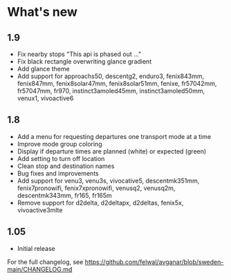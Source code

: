 # What's new

## 1.9

- Fix nearby stops "This api is phased out ..."
- Fix black rectangle overwriting glance gradient
- Add glance theme
- Add support for approachs50, descentg2, enduro3, fenix843mm, fenix847mm, fenix8solar47mm, fenix8solar51mm, fenixe, fr57042mm, fr57047mm, fr970, instinct3amoled45mm, instinct3amoled50mm, venux1, vivoactive6

## 1.8

- Add a menu for requesting departures one transport mode at a time
- Improve mode group coloring
- Display if departure times are planned (white) or expected (green)
- Add setting to turn off location
- Clean stop and destination names
- Bug fixes and improvements
- Add support for venu3, venu3s, vivocative5, descentmk351mm, fenix7pronowifi, fenix7xpronowifi, venusq2, venusq2m, descentmk343mm, fr165, fr165m
- Remove support for d2delta, d2deltapx, d2deltas, fenix5x, vivoactive3mlte

## 1.05

- Initial release

For the full changelog, see https://github.com/felwal/avganar/blob/sweden-main/CHANGELOG.md
